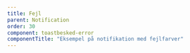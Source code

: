 ```yaml
---
title: Fejl
parent: Notification
order: 30
component: toastbesked-error
componentTitle: "Eksempel på notifikation med fejlfarver"
---
```

